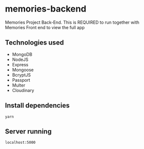 # memories-backend
Memories Project Back-End.
 This is REQUIRED to run together with Memories Front end to view the full app
 
 ## Technologies used
 
 - MongoDB
 - NodeJS
 - Express
 - Mongoose
 - BcryptJS
 - Passport
 - Multer
 - Cloudinary
 
 ## Install dependencies
 
 ```
 yarn
 ````

## Server running
```
localhost:5000
```
